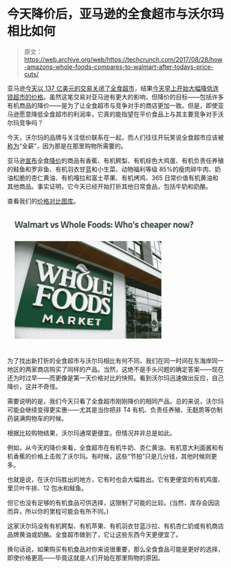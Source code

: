 # 今天降价后，亚马逊的全食超市与沃尔玛相比如何 

> 原文：<https://web.archive.org/web/https://techcrunch.com/2017/08/28/how-amazons-whole-foods-compares-to-walmart-after-todays-price-cuts/>

亚马逊[今天以 137 亿美元的交易关闭了全食超市](https://web.archive.org/web/20221025223814/https://beta.techcrunch.com/2017/08/24/amazon-says-whole-foods-deal-will-close-monday/)，结果[今天早上开始大幅降低连锁超市的价格](https://web.archive.org/web/20221025223814/https://beta.techcrunch.com/2017/08/28/whole-foods-amazon-powered-price-cuts-are-live-have-already-expanded-to-include-several-grocery-staples/)。虽然这笔交易对亚马逊有更大的影响，但降价的目标——包括许多有机商品的降价——是为了让全食超市与竞争对手的商店更加一致。但是，即使亚马逊愿意降低全食超市的利润率，它真的能指望在平价食品上与其主要竞争对手沃尔玛竞争吗？

今天，沃尔玛的品牌与关注低价联系在一起，而人们往往开玩笑说全食超市应该被[称为](https://web.archive.org/web/20221025223814/https://www.bloomberg.com/news/articles/2016-11-22/whole-foods-price-problems-in-full-view-with-thanksgiving-surge)“全薪”，因为那是在那里购物所需要的。

亚马逊[宣布](https://web.archive.org/web/20221025223814/http://phx.corporate-ir.net/phoenix.zhtml?c=176060&p=irol-newsArticle&ID=2295514)全食[降价](https://web.archive.org/web/20221025223814/https://beta.techcrunch.com/2017/08/28/whole-foods-amazon-powered-price-cuts-are-live-have-already-expanded-to-include-several-grocery-staples/)的商品有香蕉、有机鳄梨、有机棕色大鸡蛋、有机负责任养殖的鲑鱼和罗非鱼、有机羽衣甘蓝和小生菜、动物福利等级 85%的瘦肉碎牛肉、奶油松脆的杏仁黄油、有机嘎拉和富士苹果、有机烤鸡、365 日常价值有机黄油和其他商品。事实证明，它今天已经开始打折其他日常食品，包括牛奶和奶酪。

查看我们的[价格对比图库](https://web.archive.org/web/20221025223814/https://beta.techcrunch.com/gallery/walmartvswholefoods/)。

[![](img/610df5b29558f8614552ee662361b43b.png)](https://web.archive.org/web/20221025223814/https://beta.techcrunch.com/gallery/walmartvswholefoods/)

为了找出新打折的全食超市与沃尔玛相比有何不同，我们在同一时间在东海岸同一地区的两家商店购买了同样的产品。当然，这绝不是手头问题的确定答案——现在还为时过早——而更像是第一天价格对比的快照。看到沃尔玛迅速做出反应，自己降价，这并不奇怪。

需要说明的是，我们今天只看了全食超市刚刚降价的相同产品。总的来说，沃尔玛可能会继续变得更实惠——尤其是当你把非 T4 有机、负责任养殖、无麸质等仿制药装满购物车的时候。

根据比较购物结果，沃尔玛通常更便宜。但情况并非总是如此。

例如，从今天的降价来看，全食超市在有机牛奶、杏仁黄油、有机意大利面酱和有机香蕉的价格上击败了沃尔玛。有时候，这些“节拍”只是几分钱，其他时候则更多。

也就是说，在沃尔玛胜出的地方，它有时也会大幅胜出。它有更便宜的有机鸡蛋、里贝叶牛排、12 包水和鲑鱼。

但它也没有足够的有机食品可供选择，这限制了可能的比较。(当然，库存会因店而异，所以你的里程可能会有所不同。)

这家沃尔玛没有有机鳄梨、有机苹果、有机羽衣甘蓝沙拉、有机杏仁奶或有机商店品牌黄油或奶酪。全食超市做到了，它让这些东西今天更便宜了。

换句话说，如果购买有机食品对你来说很重要，那么全食食品可能是更好的选择，即使价格更高——毕竟这就是人们开始在那里购物的原因。